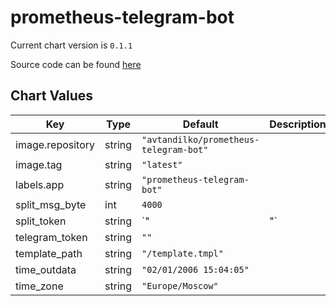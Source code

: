 prometheus-telegram-bot
=======================


Current chart version is `0.1.1`

Source code can be found [here](https://github.com/express42/helm-charts/)



## Chart Values

| Key | Type | Default | Description |
|-----|------|---------|-------------|
| image.repository | string | `"avtandilko/prometheus-telegram-bot"` |  |
| image.tag | string | `"latest"` |  |
| labels.app | string | `"prometheus-telegram-bot"` |  |
| split_msg_byte | int | `4000` |  |
| split_token | string | `"|"` |  |
| telegram_token | string | `""` |  |
| template_path | string | `"/template.tmpl"` |  |
| time_outdata | string | `"02/01/2006 15:04:05"` |  |
| time_zone | string | `"Europe/Moscow"` |  |
